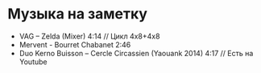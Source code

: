 Музыка на заметку
=================
- VAG – Zelda (Mixer) 4:14 // Цикл 4x8+4x8
- Mervent - Bourret Chabanet 2:46
- Duo Kerno Buisson – Cercle Circassien (Yaouank 2014) 4:17 // Есть на Youtube

